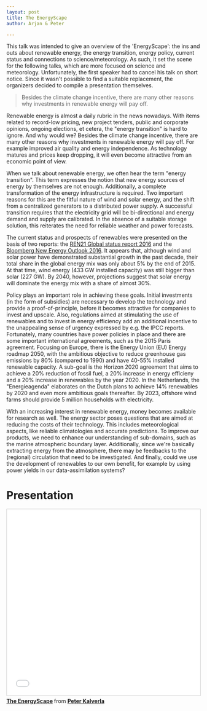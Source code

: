 ```yaml
---
layout: post
title: The EnergyScape
author: Arjan & Peter

---
```


This talk was intended to give an overview of the 'EnergyScape': the ins and outs about renewable energy, the energy transition, energy policy, current status and connections to science/meteorology. As such, it set the scene for the following talks, which are more focused on science and meteorology. Unfortunately, the first speaker had to cancel his talk on short notice. Since it wasn't possible to find a suitable replacement, the organizers decided to compile a presentation themselves.

> Besides the climate change incentive, there are many other reasons why investments in renewable energy will pay off.

Renewable energy is almost a daily rubric in the news nowadays. With items related to record-low pricing, new project tenders, public and corporate opinions, ongoing elections, et cetera, the "energy transition" is hard to ignore. And why would we? Besides the climate change incentive, there are many other reasons why investments in renewable energy will pay off. For example improved air quality and energy independence. As technology matures and prices keep dropping, it will even become attractive from an economic point of view.

When we talk about renewable energy, we often hear the term "energy transition". This term expresses the notion that new energy sources of energy by themselves are not enough. Additionally, a complete transformation of the energy infrastructure is required. Two important reasons for this are the fitful nature of wind and solar energy, and the shift from a centralized generators to a distributed power supply. A successful transition requires that the electricity grid will be bi-directional and energy demand and supply are calibrated. In the absence of a suitable storage solution, this reiterates the need for reliable weather and power forecasts.

The current status and prospects of renewables were presented on the basis of two reports: <!--more--> the [REN21 Global status report 2016](http://www.ren21.net/status-of-renewables/global-status-report/) and the [Bloomberg New Energy Outlook 2016](https://www.bloomberg.com/company/new-energy-outlook/). It appears that, although wind and solar power have demonstrated substantial growth in the past decade, their total share in the global energy mix was only about 5% by the end of 2015. At that time, wind energy (433 GW installed capacity) was still bigger than solar (227 GW). By 2040, however, projections suggest that solar energy will dominate the energy mix with a share of almost 30%.

Policy plays an important role in achieving these goals. Initial investments (in the form of subsidies) are necessary to develop the technology and provide a proof-of-principle, before it becomes attractive for companies to invest and upscale. Also, regulations aimed at stimulating the use of renewables and to invest in energy efficiency add an additional incentive to the unappealing sense of urgency expressed by e.g. the IPCC reports. Fortunately, many countries have power policies in place and there are some important international agreements, such as the 2015 Paris agreement. Focusing on Europe, there is the Energy Union (EU) Energy roadmap 2050, with the ambitious objective to reduce greenhouse gas emissions by 80% (compared to 1990) and have 40-55% installed renewable capacity. A sub-goal is the Horizon 2020 agreement that aims to achieve a 20% reduction of fossil fuel, a 20% increase in energy efficieny and a 20% increase in renewables by the year 2020. In the Netherlands, the "Energieagenda" elaborates on the Dutch plans to achieve 14% renewables by 2020 and even more ambitious goals thereafter. By 2023, offshore wind farms should provide 5 million households with electricity.

With an increasing interest in renewable energy, money becomes available for research as well. The energy sector poses questions that are aimed at reducing the costs of their technology. This includes meteorological aspects, like reliable climatologies and accurate predictions. To improve our products, we need to enhance our understanding of sub-domains, such as the marine atmospheric boundary layer. Additionally, since we're basically extracting energy from the atmosphere, there may be feedbacks to the (regional) circulation that need to be investigated. And finally, could we use the development of renewables to our own benefit, for example by using power yields in our data-assimilation systems?

# Presentation
<iframe src="//www.slideshare.net/slideshow/embed_code/key/j40nGrXkAreS5B" width="595" height="485" frameborder="0" marginwidth="0" marginheight="0" scrolling="no" style="border:1px solid #CCC; border-width:1px; margin-bottom:5px; max-width: 100%;" allowfullscreen> </iframe> <div style="margin-bottom:5px"> <strong> <a href="//www.slideshare.net/PeterKalverla/the-energyscape" title="The EnergyScape" target="_blank">The EnergyScape</a> </strong> from <strong><a target="_blank" href="https://www.slideshare.net/PeterKalverla">Peter Kalverla</a></strong> </div>
